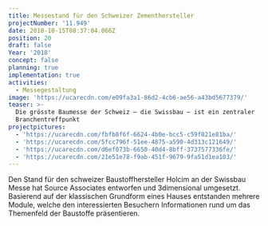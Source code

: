 ```yaml
---
title: Messestand für den Schweizer Zementhersteller
projectNumber: '11.949'
date: 2018-10-15T08:37:04.066Z
position: 20
draft: false
Year: '2018'
concept: false
planning: true
implementation: true
activities:
  - Messegestaltung
image: 'https://ucarecdn.com/e09fa3a1-86d2-4cb6-ae56-a43bd5677379/'
teaser: >-
  Die grösste Baumesse der Schweiz — die Swissbau — ist ein zentraler
  Branchentreffpunkt
projectpictures:
  - 'https://ucarecdn.com/fbfb8f6f-6624-4b0e-bcc5-c59f821e81ba/'
  - 'https://ucarecdn.com/5fcc796f-51ee-4875-a590-4d313c121649/'
  - 'https://ucarecdn.com/d6ef073b-6650-40d4-8bff-3737577336fe/'
  - 'https://ucarecdn.com/21e51e78-f9ab-451f-9679-9fa51d1ea103/'
---
```

Den Stand für den schweizer Baustoffhersteller Holcim an der Swissbau Messe hat Source Associates entworfen und 3dimensional umgesetzt. Basierend auf der klassischen Grundform eines Hauses entstanden mehrere Module, welche den interessierten Besuchern Informationen rund um das Themenfeld der Baustoffe präsentieren.
